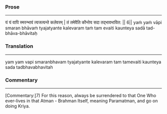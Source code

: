 ### Prose 
 --- 
यं यं वापि स्मरन्भावं त्यजत्यन्ते कलेवरम् |
तं तमेवैति कौन्तेय सदा तद्भावभावित: || 6||
yaṁ yaṁ vāpi smaran bhāvaṁ tyajatyante kalevaram
taṁ tam evaiti kaunteya sadā tad-bhāva-bhāvitaḥ

### Translation 
 --- 
yam yam vapi smaranbhavam tyajatyante kalevaram tam tamevaiti kaunteya sada tadbhavabhavitah

### Commentary 
 --- 
[Commentary:]7) For this reason, always be surrendered to that One Who ever-lives in that Atman - Brahman Itself, meaning Paramatman, and go on doing Kriya.